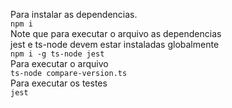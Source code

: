 Para instalar as dependencias.<br />
`npm i`<br />
Note que para executar o arquivo as dependencias<br />
jest e ts-node devem estar instaladas globalmente<br />
`npm i -g ts-node jest`<br />
Para executar o arquivo<br />
`ts-node compare-version.ts`<br />
Para executar os testes<br />
`jest`
